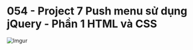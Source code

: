 # 054 - Project 7 Push menu sử dụng jQuery - Phần 1 HTML và CSS  

![Imgur](https://i.imgur.com/6cid8uo.png)  